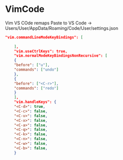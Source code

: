 # VimCode
Vim VS COde remaps
Paste to VS Code -> Users/User/AppData/Roaming/Code/User/settings.json

```json
"vim.commandLineModeKeyBindings": [
    
    ],
    "vim.useCtrlKeys": true,
    "vim.normalModeKeyBindingsNonRecursive": [
    {
    "before": ["u"],
    "commands": ["undo"]
    },
    {
    "before": ["<C-r>"],
    "commands": ["redo"]
    }
    ],
    "vim.handleKeys": {
    "<C-d>": true,
    "<C-c>": false,
    "<C-v>": false,
    "<C-x>": false,
    "<C-a>": false,
    "<C-q>": false,
    "<C-k>": false,
    "<C-n>": false,
    "<C-w>": false,
    "<C-b>": false,
    }
```
